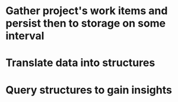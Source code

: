# Gather project's work items and persist then to storage on some interval

# Translate data into structures

# Query structures to gain insights
